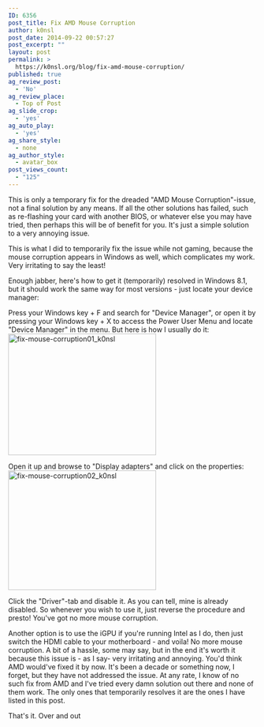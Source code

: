 ```yaml
---
ID: 6356
post_title: Fix AMD Mouse Corruption
author: k0nsl
post_date: 2014-09-22 00:57:27
post_excerpt: ""
layout: post
permalink: >
  https://k0nsl.org/blog/fix-amd-mouse-corruption/
published: true
ag_review_post:
  - 'No'
ag_review_place:
  - Top of Post
ag_slide_crop:
  - 'yes'
ag_auto_play:
  - 'yes'
ag_share_style:
  - none
ag_author_style:
  - avatar_box
post_views_count:
  - "125"
---
```

This is only a temporary fix for the dreaded "AMD Mouse Corruption"-issue, not a final solution by any means. If all the other solutions has failed, such as re-flashing your card with another BIOS, or whatever else you may have tried, then perhaps this will be of benefit for you. It's just a simple solution to a very annoying issue.

This is what I did to temporarily fix the issue while not gaming, because the mouse corruption appears in Windows as well, which complicates my work. Very irritating to say the least!

Enough jabber, here's how to get it (temporarily) resolved in Windows 8.1, but it should work the same way for most versions - just locate your device manager:

Press your Windows key + F and search for "Device Manager", or open it by pressing your Windows key + X to access the Power User Menu and locate "Device Manager" in the menu. But here is how I usually do it:
<a href="https://k0nsl.org/blog/k1/uploads/2014/09/fix-mouse-corruption01_k0nsl.png"><img src="https://k0nsl.org/blog/k1/uploads/2014/09/fix-mouse-corruption01_k0nsl-300x246.png" alt="fix-mouse-corruption01_k0nsl" width="300" height="246" class="alignnone size-medium wp-image-6358" /></a>

Open it up and browse to "Display adapters" and click on the properties:
<a href="https://k0nsl.org/blog/k1/uploads/2014/09/fix-mouse-corruption02_k0nsl.png"><img src="https://k0nsl.org/blog/k1/uploads/2014/09/fix-mouse-corruption02_k0nsl-300x242.png" alt="fix-mouse-corruption02_k0nsl" width="300" height="242" class="alignnone size-medium wp-image-6359" /></a>

Click the "Driver"-tab and disable it. As you can tell, mine is already disabled. So whenever you wish to use it, just reverse the procedure and presto! You've got no more mouse corruption.

Another option is to use the iGPU if you're running Intel as I do, then just switch the HDMI cable to your motherboard - and voila! No more mouse corruption. A bit of a hassle, some may say, but in the end it's worth it because this issue is - as I say- very irritating and annoying. You'd think AMD would've fixed it by now. It's been a decade or something now, I forget, but they have not addressed the issue. At any rate, I know of no such fix from AMD and I've tried every damn solution out there and none of them work. The only ones that temporarily resolves it are the ones I have listed in this post.

That's it. Over and out <img class='wpml_ico' alt='' src='https://k0nsl.org/blog/k1/plugins/wp-monalisa/icons/icon_e_wink.gif' />
